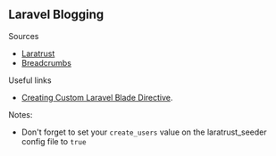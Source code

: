 ## Laravel Blogging

Sources

- [Laratrust](https://laratrust.santigarcor.me/docs/6.x/installation.html)
- [Breadcrumbs](https://github.com/davejamesmiller/laravel-breadcrumbs)

Useful links
- [Creating Custom Laravel Blade Directive](https://devdojo.com/tnylea/custom-laravel-blade-directive).


Notes:
- Don't forget to set your `create_users` value on the laratrust_seeder config file to `true`
